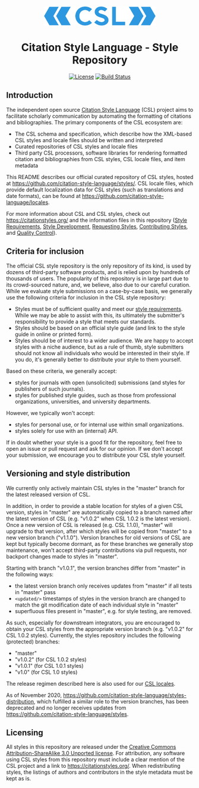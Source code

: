 <p align="center"><a href="https://citationstyles.org/" target="_blank"><img width="300" src="https://raw.githubusercontent.com/citation-style-language/logo/master/assets/rgb/%C2%ABCSL%C2%BB.svg" alt="CSL logo"></a></p>

<h1 align="center">Citation Style Language - Style Repository</h1>

<p align="center">
  <a href="https://github.com/citation-style-language/styles#licensing"><img src="https://img.shields.io/badge/license-CC%20BY%20SA%203.0-blue.svg" alt="License"></a>
  <a href="https://github.com/citation-style-language/styles/actions"><img src="https://github.com/citation-style-language/styles/workflows/Merge%20to%20release/badge.svg?event=push" alt="Build Status"></a>
</p>

Introduction
------------

The independent open source [Citation Style Language](https://citationstyles.org/) (CSL) project aims to facilitate scholarly communication by automating the formatting of citations and bibliographies.
The primary components of the CSL ecosystem are:

* The CSL schema and specification, which describe how the XML-based CSL styles and locale files should be written and interpreted
* Curated repositories of CSL styles and locale files
* Third party CSL processors, software libraries for rendering formatted citation and bibliographies from CSL styles, CSL locale files, and item metadata

This README describes our official curated repository of CSL styles, hosted at https://github.com/citation-style-language/styles/.
CSL locale files, which provide default localization data for CSL styles (such as translations and date formats), can be found at https://github.com/citation-style-language/locales.

For more information about CSL and CSL styles, check out https://citationstyles.org/ and the information files in this repository ([Style Requirements](https://github.com/citation-style-language/styles/blob/master/STYLE_REQUIREMENTS.md), [Style Development](https://github.com/citation-style-language/styles/blob/master/STYLE_DEVELOPMENT.md), [Requesting Styles](https://github.com/citation-style-language/styles/blob/master/REQUESTING.md), [Contributing Styles](https://github.com/citation-style-language/styles/blob/master/CONTRIBUTING.md), and [Quality Control](https://github.com/citation-style-language/styles/blob/master/QUALITY_CONTROL.md)).

Criteria for inclusion
----------------------

The official CSL style repository is the only repository of its kind, is used by dozens of third-party software products, and is relied upon by hundreds of thousands of users.
The popularity of this repository is in large part due to its crowd-sourced nature, and, we believe, also due to our careful curation.
While we evaluate style submissions on a case-by-case basis, we generally use the following criteria for inclusion in the CSL style repository:

* Styles must be of sufficient quality and meet our [style requirements](https://github.com/citation-style-language/styles/blob/master/STYLE_REQUIREMENTS.md).
  While we may be able to assist with this, its ultimately the submitter's responsibility to provide a style that meets our standards.
* Styles should be based on an official style guide (and link to the style guide in online or printed form).
* Styles should be of interest to a wider audience.
  We are happy to accept styles with a niche audience, but as a rule of thumb, style submitters should not know all individuals who would be interested in their style.
  If you do, it's generally better to distribute your style to them yourself.

Based on these criteria, we generally accept:

* styles for journals with open (unsolicited) submissions (and styles for publishers of such journals).
* styles for published style guides, such as those from professional organizations, universities, and university departments.

However, we typically won't accept:

* styles for personal use, or for internal use within small organizations.
* styles solely for use with an (internal) API.

If in doubt whether your style is a good fit for the repository, feel free to open an issue or pull request and ask for our opinion.
If we don't accept your submission, we encourage you to distribute your CSL style yourself.

Versioning and style distribution
---------------------------------

We currently only actively maintain CSL styles in the "master" branch for the latest released version of CSL.

In addition, in order to provide a stable location for styles of a given CSL version, styles in "master" are automatically copied to a branch named after the latest version of CSL (e.g. "v1.0.2" when CSL 1.0.2 is the latest version).
Once a new version of CSL is released (e.g. CSL 1.1.0), "master" will upgrade to that version, after which styles will be copied from "master" to a new version branch ("v1.1.0").
Version branches for old versions of CSL are kept but typically become dormant, as for these branches we generally stop maintenance, won't accept third-party contributions via pull requests, nor backport changes made to styles in "master".

Starting with branch "v1.0.1", the version branches differ from "master" in the following ways:

* the latest version branch only receives updates from "master" if all tests in "master" pass
* `<updated/>` timestamps of styles in the version branch are changed to match the git modification date of each individual style in "master"
* superfluous files present in "master", e.g. for style testing, are removed.

As such, especially for downstream integrators, you are encouraged to obtain your CSL styles from the appropriate version branch (e.g. "v1.0.2" for CSL 1.0.2 styles).
Currently, the styles repository includes the following (protected) branches:

* "master"
* "v1.0.2" (for CSL 1.0.2 styles)
* "v1.0.1" (for CSL 1.0.1 styles)
* "v1.0" (for CSL 1.0 styles)

The release regimen described here is also used for our [CSL locales](https://github.com/citation-style-language/locales).

As of November 2020, https://github.com/citation-style-language/styles-distribution, which fulfilled a similar role to the version branches, has been deprecated and no longer receives updates from https://github.com/citation-style-language/styles.

Licensing
---------

All styles in this repository are released under the [Creative Commons Attribution-ShareAlike 3.0 Unported license](https://creativecommons.org/licenses/by-sa/3.0/).
For attribution, any software using CSL styles from this repository must include a clear mention of the CSL project and a link to https://citationstyles.org/.
When redistributing styles, the listings of authors and contributors in the style metadata must be kept as is.
